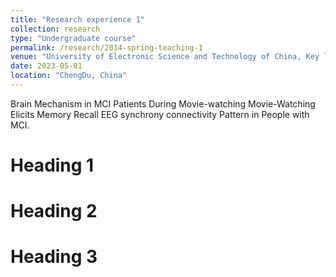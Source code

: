 ```yaml
---
title: "Research experience 1"
collection: research
type: "Undergraduate course"
permalink: /research/2014-spring-teaching-1
venue: "University of Electronic Science and Technology of China, Key laboratory for Neuroinformation of Ministry of Education"
date: 2023-05-01
location: "ChengDu, China"
---
```


Brain Mechanism in MCI Patients During Movie-watching
Movie-Watching Elicits Memory Recall EEG synchrony connectivity Pattern in People with MCI.

Heading 1
======

Heading 2
======

Heading 3
======
